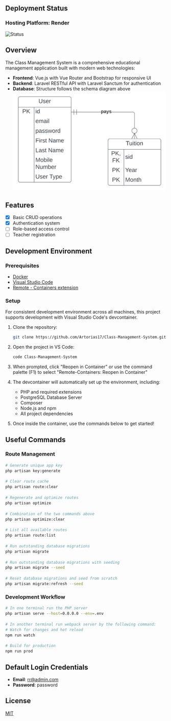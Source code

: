 ## Deployment Status

### Hosting Platform: Render

![Status](https://img.shields.io/website?url=https%3A%2F%2Fclass-management-system.onrender.com%2F&up_message=Deployed&up_color=brightgreen&down_message=Offline&down_color=red&style=for-the-badge&logo=render&label=Deployment_Status&cacheSeconds=3600)

## Overview

The Class Management System is a comprehensive educational management application built with modern web technologies:

* **Frontend**: Vue.js with Vue Router and Bootstrap for responsive UI
* **Backend**: Laravel RESTful API with Laravel Sanctum for authentication
* **Database**: Structure follows the schema diagram above
![Database Schema](database_schema.svg)


## Features

- [x] Basic CRUD operations
- [x] Authentication system
- [ ] Role-based access control
- [ ] Teacher registration

## Development Environment

### Prerequisites

- [Docker](https://www.docker.com/products/docker-desktop)
- [Visual Studio Code](https://code.visualstudio.com/)
- [Remote - Containers extension](https://marketplace.visualstudio.com/items?itemName=ms-vscode-remote.remote-containers)

### Setup

For consistent development environment across all machines, this project supports development with Visual Studio Code's devcontainer.

1. Clone the repository:
   ```bash
   git clone https://github.com/Artorias17/Class-Management-System.git
   ```

2. Open the project in VS Code:
   ```bash
   code Class-Management-System
   ```

3. When prompted, click "Reopen in Container" or use the command palette (F1) to select "Remote-Containers: Reopen in Container"

4. The devcontainer will automatically set up the environment, including:
   - PHP and required extensions
   - PostgreSQL Database Server
   - Composer
   - Node.js and npm
   - All project dependencies

5. Once inside the container, use the commands below to get started!

## Useful Commands

### Route Management

```bash
# Generate unique app key
php artisan key:generate

# Clear route cache
php artisan route:clear

# Regenerate and optimize routes
php artisan optimize

# Combination of the two commands above
php artisan optimize:clear

# List all available routes
php artisan route:list

# Run outstanding database migrations
php artisan migrate

# Run outstanding database migrations with seeding
php artisan migrate --seed

# Reset database migrations and seed from scratch
php artisan migrate:refresh --seed
```

### Development Workflow


```bash
# In one terminal run the PHP server
php artisan serve --host=0.0.0.0 --env=.env 

# In another terminal run webpack server by the following command:
# Watch for changes and hot reload
npm run watch

# Build for production
npm run prod
```

## Default Login Credentials

- **Email**: rr@admin.com
- **Password**: password

## License

[MIT](LICENSE)